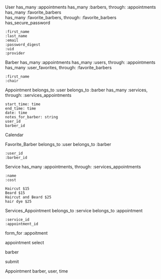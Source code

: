 User
    has_many :appointments
    has_many :barbers, through: :appointments
    has_many :favorite_barbers   
    has_many :favorite_barbers, through: :favorite_barbers
    has_secure_password

    :first_name
    :last_name
    :email
    :password_digest
    :uid
    :provider

Barber
    has_many :appointments
    has_many :users, through: :appointments
    has_many :user_favorites, through: :favorite_barbers

    :first_name
    :chair

Appointment
    belongs_to :user
    belongs_to :barber
    has_many :services, through: :services_appointments

    start_time: time
    end_time: time
    date: time
    notes_for_barber: string
    user_id
    barber_id

Calendar


Favorite_Barber
    belongs_to :user
    belongs_to :barber

    :user_id
    :barber_id

Service
    has_many :appointments, through: :services_appointments

    :name
    :cost

    Haircut $15
    Beard $15
    Haircut and Beard $25
    hair dye $25

Services_Appointment
    belongs_to :service
    belongs_to :appointment

    :service_id
    :appointment_id 



form_for :appoitment

appointment select 

barber

submit 


Appointment barber, user, time 

